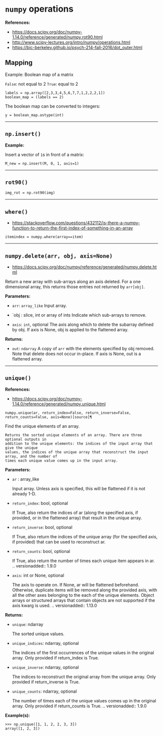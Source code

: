 # `numpy` operations

**References:**
- https://docs.scipy.org/doc/numpy-1.14.0/reference/generated/numpy.rot90.html
- http://www.scipy-lectures.org/intro/numpy/operations.html
- https://bic-berkeley.github.io/psych-214-fall-2016/dot_outer.html

## Mapping

Example: Boolean map of a matrix

`False`: not equal to 2
`True`: equal to 2

~~~~
labels = np.array([2,3,3,4,5,6,7,7,1,2,2,2,1])
boolean_map = (labels == 2)
~~~~

The boolean map can be converted to integers:

~~~~
y = boolean_map.astype(int)
~~~~

----------------------------------------------------------------------------------------------

## `np.insert()`

**Example:**

Insert a vector of `1`s  in front of a matrix:

~~~~
M_new = np.insert(M, 0, 1, axis=1)
~~~~

----------------------------------------------------------------------------------------------

## `rot90()`

~~~~
img_rot = np.rot90(img)
~~~~

----------------------------------------------------------------------------------------------

## `where()`

- https://stackoverflow.com/questions/432112/is-there-a-numpy-function-to-return-the-first-index-of-something-in-an-array

~~~~
itemindex = numpy.where(array==item)
~~~~

----------------------------------------------------------------------------------------------

## `numpy.delete(arr, obj, axis=None)`

- https://docs.scipy.org/doc/numpy/reference/generated/numpy.delete.html

Return a new array with sub-arrays along an axis deleted. For a one dimensional
array, this returns those entries not returned by `arr[obj]`.

**Parameters:**

- `arr`: `array_like`
    Input array.

- `obj : slice, int or array of ints
    Indicate which sub-arrays to remove.

- `axis`: `int`, optional
    The axis along which to delete the subarray defined by obj. If axis is None, obj is applied to the flattened array.

**Returns:**

- `out`: `ndarray` A copy of `arr` with the elements specified by obj removed.
Note that delete does not occur in-place. If axis is None, out is a flattened
array.


----------------------------------------------------------------------------------------------

## `unique()`

**References:**
- https://docs.scipy.org/doc/numpy-1.14.0/reference/generated/numpy.unique.html

~~~~
numpy.unique(ar, return_index=False, return_inverse=False, return_counts=False, axis=None)[source]¶
~~~~

Find the unique elements of an array.

    Returns the sorted unique elements of an array. There are three optional outputs in
    addition to the unique elements: the indices of the input array that give the unique
    values, the indices of the unique array that reconstruct the input array, and the number of
    times each unique value comes up in the input array.

**Parameters:**

- `ar` : array_like

    Input array. Unless axis is specified, this will be flattened if it is not already 1-D.

- `return_index`: bool, optional

    If True, also return the indices of ar (along the specified axis, if provided, or in the flattened array) that result in the unique array.

- `return_inverse`: bool, optional

    If True, also return the indices of the unique array (for the specified axis, if provided) that can be used to reconstruct ar.

- `return_counts`: bool, optional

    If True, also return the number of times each unique item appears in ar. .. versionadded:: 1.9.0

- `axis`: int or None, optional

    The axis to operate on. If None, ar will be flattened beforehand. Otherwise, duplicate items will be removed along the provided axis, with all the other axes belonging to the each of the unique elements. Object arrays or structured arrays that contain objects are not supported if the axis kwarg is used. .. versionadded:: 1.13.0

**Returns:**

- `unique`: ndarray

    The sorted unique values.

- `unique_indices`: ndarray, optional

    The indices of the first occurrences of the unique values in the original array. Only provided if return_index is True.

- `unique_inverse`: ndarray, optional

    The indices to reconstruct the original array from the unique array. Only provided if return_inverse is True.

- `unique_counts`: ndarray, optional

    The number of times each of the unique values comes up in the original array. Only provided if return_counts is True. .. versionadded:: 1.9.0


**Example(s):**

~~~~
>>> np.unique([1, 1, 2, 2, 3, 3])
array([1, 2, 3])
~~~~

